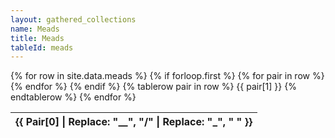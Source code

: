 ```yaml
---
layout: gathered_collections
name: Meads
title: Meads
tableId: meads
---
```

<table id="{{ page.tableId }}">
    {% for row in site.data.meads %}
        {% if forloop.first %}
        <thead>
          <tr>
              {% for pair in row %}
                  <th style="text-transform: capitalize">{{ pair[0] | replace: "__", "/" | replace: "_", " " }}</th>
              {% endfor %}
          </tr>
        </thead>
        {% endif %}
        {% tablerow pair in row %}
            {{ pair[1] }}
        {% endtablerow %}
    {% endfor %}
</table>
